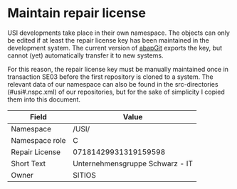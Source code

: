 <!-- Links used on this page (Declaration) -->
[ABAP_GIT_NAMESPACES]: https://docs.abapgit.org/ref-namespaces.html


# Maintain repair license
USI developments take place in their own namespace. The objects can only be edited if at least the repair license key has been maintained in the development system. 
The current version of [abapGit][ABAP_GIT_NAMESPACES] exports the key, but cannot (yet) automatically transfer it to new systems.

For this reason, the repair license key must be manually maintained once in transaction SE03 before the first repository is cloned to a system. 
The relevant data of our namespace can also be found in the src-directories (#usi#.nspc.xml) of our repositories, but for the sake of simplicity I copied them into this document.

| Field          | Value                           |
| -------------- | ------------------------------- |
| Namespace      | /USI/                           |
| Namespace role | C                               |
| Repair License | 07181429931319159598            |
| Short Text     | Unternehmensgruppe Schwarz - IT |
| Owner          | SITIOS                          |
